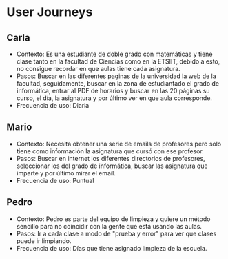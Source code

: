 # User Journeys

## Carla
- Contexto: Es una estudiante de doble grado con matemáticas y tiene clase tanto en la facultad de Ciencias como en la ETSIIT, debido a esto, no consigue recordar en que aulas tiene cada asignatura.
- Pasos: Buscar en las diferentes paginas de la universidad la web de la facultad, seguidamente, buscar en la zona de estudiantado el grado de informática, entrar al PDF de horarios y buscar en las 20 páginas
su curso, el día, la asignatura y por último ver en que aula corresponde.
- Frecuencia de uso: Diaria

## Mario
- Contexto: Necesita obtener una serie de emails de profesores pero solo tiene como información la asignatura que cursó con ese profesor.
- Pasos: Buscar en internet los diferentes directorios de profesores, seleccionar los del grado de informática, buscar las asignatura que imparte y por último mirar el email.
- Frecuencia de uso: Puntual

## Pedro
- Contexto: Pedro es parte del equipo de limpieza y quiere un método sencillo para no coincidir con la gente que está usando las aulas.
- Pasos: Ir a cada clase a modo de "prueba y error" para ver que clases puede ir limpiando.
- Frecuencia de uso: Días que tiene asignado limpieza de la escuela.
